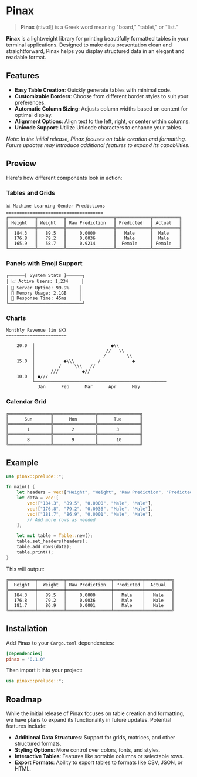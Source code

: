 # Pinax

> **Pinax** (πίναξ) is a Greek word meaning "board," "tablet," or "list."

**Pinax** is a lightweight library for printing beautifully formatted tables in your terminal applications. Designed to make data presentation clean and straightforward, Pinax helps you display structured data in an elegant and readable format.

## Features

- **Easy Table Creation**: Quickly generate tables with minimal code.
- **Customizable Borders**: Choose from different border styles to suit your preferences.
- **Automatic Column Sizing**: Adjusts column widths based on content for optimal display.
- **Alignment Options**: Align text to the left, right, or center within columns.
- **Unicode Support**: Utilize Unicode characters to enhance your tables.

*Note: In the initial release, Pinax focuses on table creation and formatting. Future updates may introduce additional features to expand its capabilities.*

## Preview

Here's how different components look in action:

### Tables and Grids
```
📊 Machine Learning Gender Predictions
=====================================
╔══════════╦══════════╦══════════════════╦═════════════╦══════════╗
║ Height   ║ Weight   ║ Raw Prediction   ║ Predicted   ║ Actual   ║
╠══════════╬══════════╬══════════════════╬═════════════╬══════════╣
║  184.3   ║   89.5   ║     0.0000       ║   Male      ║  Male    ║
║  176.8   ║   79.2   ║     0.0036       ║   Male      ║  Male    ║
║  165.9   ║   58.7   ║     0.9214       ║  Female     ║ Female   ║
╚══════════╩══════════╩══════════════════╩═════════════╩══════════╝
```

### Panels with Emoji Support
```
┌──────[ System Stats ]──────┐
│ 📈 Active Users: 1,234     │
│ 🔄 Server Uptime: 99.9%    │
│ 💾 Memory Usage: 2.1GB     │
│ 🚀 Response Time: 45ms     │
└────────────────────────────┘
```

### Charts
```
Monthly Revenue (in $K)
=======================

    20.0  │                             ●\\                    
          │                           //   \\                
          │                          /        \\            
    15.0  │           ●\\\         /            ●           
          │         /     \\\   //                               
          │      ///         ●//                                 
    10.0  │ ●///                                                                      
          └──────────────────────────────────────────────────
            Jan      Feb      Mar      Apr      May      
```

### Calendar Grid
```
╔════════════════╦════════════════╦════════════════╗
║      Sun       ║      Mon       ║      Tue       ║
╠════════════════╬════════════════╬════════════════╣
║       1        ║       2        ║       3        ║
╠════════════════╬════════════════╬════════════════╣
║       8        ║       9        ║       10       ║
╚════════════════╩════════════════╩════════════════╝
```

## Example

```rust
use pinax::prelude::*;

fn main() {
    let headers = vec!["Height", "Weight", "Raw Prediction", "Predicted", "Actual"];
    let data = vec![
        vec!["184.3", "89.5", "0.0000", "Male", "Male"],
        vec!["176.8", "79.2", "0.0036", "Male", "Male"],
        vec!["181.7", "86.9", "0.0001", "Male", "Male"],
        // Add more rows as needed
    ];

    let mut table = Table::new();
    table.set_headers(headers);
    table.add_rows(data);
    table.print();
}
```

This will output:

```
╔══════════╤══════════╤═════════════════╤═══════════╤══════════╗
║  Height  │  Weight  │ Raw Prediction  │ Predicted │  Actual  ║
╠══════════╪══════════╪═════════════════╪═══════════╪══════════╣
║  184.3   │   89.5   │     0.0000      │   Male    │   Male   ║
║  176.8   │   79.2   │     0.0036      │   Male    │   Male   ║
║  181.7   │   86.9   │     0.0001      │   Male    │   Male   ║
╚══════════╧══════════╧═════════════════╧═══════════╧══════════╝
```

## Installation

Add Pinax to your `Cargo.toml` dependencies:

```toml
[dependencies]
pinax = "0.1.0"
```

Then import it into your project:

```rust
use pinax::prelude::*;
```

## Roadmap

While the initial release of Pinax focuses on table creation and formatting, we have plans to expand its functionality in future updates. Potential features include:

- **Additional Data Structures**: Support for grids, matrices, and other structured formats.
- **Styling Options**: More control over colors, fonts, and styles.
- **Interactive Tables**: Features like sortable columns or selectable rows.
- **Export Formats**: Ability to export tables to formats like CSV, JSON, or HTML.


